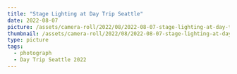 ```yaml
---
title: "Stage Lighting at Day Trip Seattle"
date: 2022-08-07
picture: /assets/camera-roll/2022/08/2022-08-07-stage-lighting-at-day-trip-seattle/20220808_035924313_iOS.jpg
thumbnail: /assets/camera-roll/2022/08/2022-08-07-stage-lighting-at-day-trip-seattle/20220808_035924313_iOS-thumbnail.jpg
type: picture
tags:
  - photograph
  - Day Trip Seattle 2022
---
```



